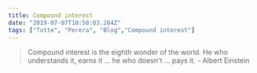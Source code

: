 ```yaml
---
title: Compound interest
date: "2019-07-07T10:58:03.284Z"
tags: ["Totte", "Perera", "Blog","Compound interest"]
---
```


> Compound interest is the eighth wonder of the world. He who understands it, earns it ... he who doesn't ... pays it. - Albert Einstein